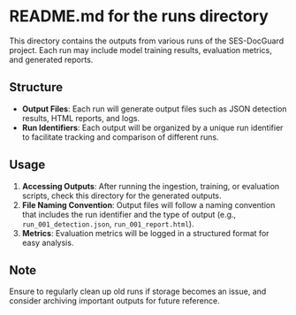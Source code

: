 # README.md for the runs directory

This directory contains the outputs from various runs of the SES-DocGuard project. Each run may include model training results, evaluation metrics, and generated reports. 

## Structure

- **Output Files**: Each run will generate output files such as JSON detection results, HTML reports, and logs.
- **Run Identifiers**: Each output will be organized by a unique run identifier to facilitate tracking and comparison of different runs.

## Usage

1. **Accessing Outputs**: After running the ingestion, training, or evaluation scripts, check this directory for the generated outputs.
2. **File Naming Convention**: Output files will follow a naming convention that includes the run identifier and the type of output (e.g., `run_001_detection.json`, `run_001_report.html`).
3. **Metrics**: Evaluation metrics will be logged in a structured format for easy analysis.

## Note

Ensure to regularly clean up old runs if storage becomes an issue, and consider archiving important outputs for future reference.